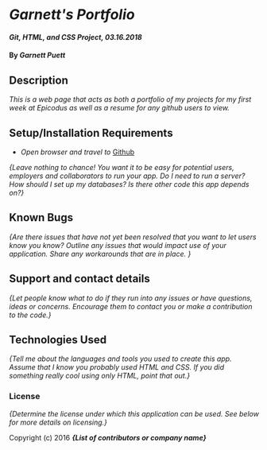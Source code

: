 # _Garnett's Portfolio_

#### _Git, HTML, and CSS Project, 03.16.2018_

#### By _**Garnett Puett**_

## Description

_This is a web page that acts as both a portfolio of my projects for my first week at Epicodus as well as a resume for any github users to view._

## Setup/Installation Requirements

* _Open browser and travel to_ <a href='github.com'>Github</a>


_{Leave nothing to chance! You want it to be easy for potential users, employers and collaborators to run your app. Do I need to run a server? How should I set up my databases? Is there other code this app depends on?}_

## Known Bugs

_{Are there issues that have not yet been resolved that you want to let users know you know?  Outline any issues that would impact use of your application.  Share any workarounds that are in place. }_

## Support and contact details

_{Let people know what to do if they run into any issues or have questions, ideas or concerns.  Encourage them to contact you or make a contribution to the code.}_

## Technologies Used

_{Tell me about the languages and tools you used to create this app. Assume that I know you probably used HTML and CSS. If you did something really cool using only HTML, point that out.}_

### License

*{Determine the license under which this application can be used.  See below for more details on licensing.}*

Copyright (c) 2016 **_{List of contributors or company name}_**
